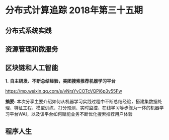 # 分布式计算追踪 2018年第三十五期

## 分布式系统实践

## 资源管理和微服务

## 区块链和人工智能
**1.** **自主研发、不断总结经验，美团搜索推荐机器学习平台**

https://mp.weixin.qq.com/s/vNrsYvCOTcVQPi6p3v55Fw

**摘要:** 本次分享主要介绍如何从机器学习实践过程中不断总结经验，搭建集数据处理、特征工程、模型训练、打分预测、实时监控、在线学习等步骤为一体的机器学习平台WAI，以及该平台如何赋能业务不断优化搜索推荐用户体验

## 程序人生

